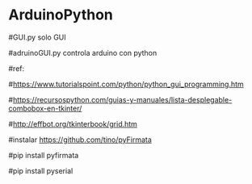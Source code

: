 # ArduinoPython

#GUI.py solo GUI

#adruinoGUI.py controla arduino con python

#ref:

#https://www.tutorialspoint.com/python/python_gui_programming.htm

#https://recursospython.com/guias-y-manuales/lista-desplegable-combobox-en-tkinter/

#http://effbot.org/tkinterbook/grid.htm

#instalar https://github.com/tino/pyFirmata

#pip install pyfirmata

#pip install pyserial
